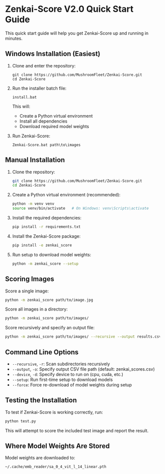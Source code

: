 # Zenkai-Score V2.0 Quick Start Guide

This quick start guide will help you get Zenkai-Score up and running in minutes.

## Windows Installation (Easiest)

1. Clone and enter the repository:
   ```
   git clone https://github.com/MushroomFleet/Zenkai-Score.git
   cd Zenkai-Score
   ```

2. Run the installer batch file:
   ```
   install.bat
   ```
   This will:
   - Create a Python virtual environment
   - Install all dependencies
   - Download required model weights

3. Run Zenkai-Score:
   ```
   Zenkai-Score.bat path\to\images
   ```

## Manual Installation

1. Clone the repository:
   ```bash
   git clone https://github.com/MushroomFleet/Zenkai-Score.git
   cd Zenkai-Score
   ```

2. Create a Python virtual environment (recommended):
   ```bash
   python -m venv venv
   source venv/bin/activate   # On Windows: venv\Scripts\activate
   ```

3. Install the required dependencies:
   ```bash
   pip install -r requirements.txt
   ```

4. Install the Zenkai-Score package:
   ```bash
   pip install -e zenkai_score
   ```

5. Run setup to download model weights:
   ```bash
   python -m zenkai_score --setup
   ```

## Scoring Images

Score a single image:
```bash
python -m zenkai_score path/to/image.jpg
```

Score all images in a directory:
```bash
python -m zenkai_score path/to/images/
```

Score recursively and specify an output file:
```bash
python -m zenkai_score path/to/images/ --recursive --output results.csv
```

## Command Line Options

- `--recursive`, `-r`: Scan subdirectories recursively
- `--output`, `-o`: Specify output CSV file path (default: zenkai_scores.csv)
- `--device`, `-d`: Specify device to run on (cpu, cuda, etc.)
- `--setup`: Run first-time setup to download models
- `--force`: Force re-download of model weights during setup

## Testing the Installation

To test if Zenkai-Score is working correctly, run:
```bash
python test.py
```

This will attempt to score the included test image and report the result.

## Where Model Weights Are Stored

Model weights are downloaded to:
```
~/.cache/emb_reader/sa_0_4_vit_l_14_linear.pth
